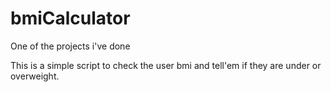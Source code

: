 # bmiCalculator
One of the projects i've done

This is a simple script to check the user bmi and tell'em if they are under or overweight.
